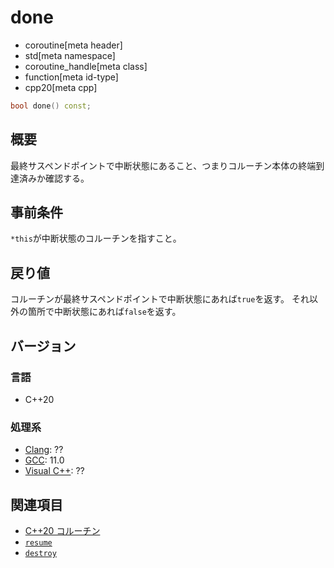 # done
* coroutine[meta header]
* std[meta namespace]
* coroutine_handle[meta class]
* function[meta id-type]
* cpp20[meta cpp]

```cpp
bool done() const;
```

## 概要
最終サスペンドポイントで中断状態にあること、つまりコルーチン本体の終端到達済みか確認する。


## 事前条件
`*this`が中断状態のコルーチンを指すこと。


## 戻り値
コルーチンが最終サスペンドポイントで中断状態にあれば`true`を返す。
それ以外の箇所で中断状態にあれば`false`を返す。


## バージョン
### 言語
- C++20

### 処理系
- [Clang](/implementation.md#clang): ??
- [GCC](/implementation.md#gcc): 11.0
- [Visual C++](/implementation.md#visual_cpp): ??


## 関連項目
- [C++20 コルーチン](/lang/cpp20/coroutines.md)
- [`resume`](resume.md)
- [`destroy`](destroy.md)
